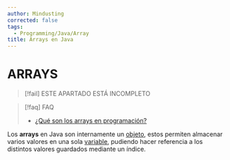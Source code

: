 ```yaml
---
author: Mindusting
corrected: false
tags:
  - Programming/Java/Array
title: Arrays en Java
---
```


# ARRAYS

> [!fail] ESTE APARTADO ESTÁ INCOMPLETO

> [!faq] FAQ
> - [¿Qué son los arrays en programación?](../pc/pc_array.md)

Los **arrays** en Java son internamente un [objeto](java_class.md), estos permiten almacenar varios valores en una sola [variable](java_variable.md), pudiendo hacer referencia a los distintos valores guardados mediante un índice.
